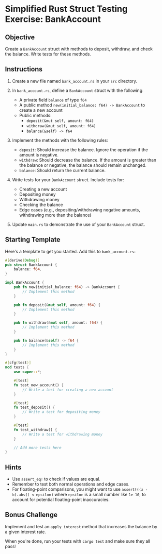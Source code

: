 # Simplified Rust Struct Testing Exercise: BankAccount

## Objective
Create a `BankAccount` struct with methods to deposit, withdraw, and check the balance. Write tests for these methods.

## Instructions

1. Create a new file named `bank_account.rs` in your `src` directory.

2. In `bank_account.rs`, define a `BankAccount` struct with the following:
   - A private field `balance` of type `f64`
   - A public method `new(initial_balance: f64) -> BankAccount` to create a new account
   - Public methods:
     - `deposit(&mut self, amount: f64)`
     - `withdraw(&mut self, amount: f64)`
     - `balance(&self) -> f64`

3. Implement the methods with the following rules:
   - `deposit`: Should increase the balance. Ignore the operation if the amount is negative.
   - `withdraw`: Should decrease the balance. If the amount is greater than the balance or negative, the balance should remain unchanged.
   - `balance`: Should return the current balance.

4. Write tests for your `BankAccount` struct. Include tests for:
   - Creating a new account
   - Depositing money
   - Withdrawing money
   - Checking the balance
   - Edge cases (e.g., depositing/withdrawing negative amounts, withdrawing more than the balance)

5. Update `main.rs` to demonstrate the use of your `BankAccount` struct.

## Starting Template

Here's a template to get you started. Add this to `bank_account.rs`:

```rust
#[derive(Debug)]
pub struct BankAccount {
    balance: f64,
}

impl BankAccount {
    pub fn new(initial_balance: f64) -> BankAccount {
        // Implement this method
    }

    pub fn deposit(&mut self, amount: f64) {
        // Implement this method
    }

    pub fn withdraw(&mut self, amount: f64) {
        // Implement this method
    }

    pub fn balance(&self) -> f64 {
        // Implement this method
    }
}

#[cfg(test)]
mod tests {
    use super::*;

    #[test]
    fn test_new_account() {
        // Write a test for creating a new account
    }

    #[test]
    fn test_deposit() {
        // Write a test for depositing money
    }

    #[test]
    fn test_withdraw() {
        // Write a test for withdrawing money
    }

    // Add more tests here
}
```

## Hints
- Use `assert_eq!` to check if values are equal.
- Remember to test both normal operations and edge cases.
- For floating-point comparisons, you might want to use `assert!((a - b).abs() < epsilon)` where `epsilon` is a small number like `1e-10`, to account for potential floating-point inaccuracies.

## Bonus Challenge
Implement and test an `apply_interest` method that increases the balance by a given interest rate.

When you're done, run your tests with `cargo test` and make sure they all pass!
